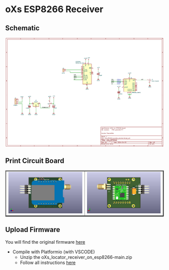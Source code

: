 # oXs ESP8266 Receiver

## Schematic
![Schematic](https://github.com/pierrotm777/oXs_Locator/blob/main/oXs_EPS8266_Receiver/oXs_RP2040_Locator_receiver.png)  

## Print Circuit Board
  <table border="2">
  <tr>
  <td><img src="https://github.com/pierrotm777/oXs_Locator/blob/main/oXs_EPS8266_Receiver/oXs_RP2040_Locator_receiver_Top.jpg" border="0"/></td>
  <td><img src="https://github.com/pierrotm777/oXs_Locator/blob/main/oXs_EPS8266_Receiver/oXs_RP2040_Locator_receiver_Bot.jpg" border="0"/></td>
  </tr>
  </table>
  
## Upload Firmware
You will find the original firmware [here](https://github.com/mstrens/oXs_locator_receiver_on_esp8266)  
  * Compile with Platformio (with VSCODE)  
	* Unzip the oXs_locator_receiver_on_esp8266-main.zip  
	* Follow all instructions [here](https://github.com/mstrens/oXs_locator_receiver_on_esp8266/blob/main/compilation%20of%20oXs%20Locator%20receiver%20using%20ESP8266.pdf)
	
	
	
